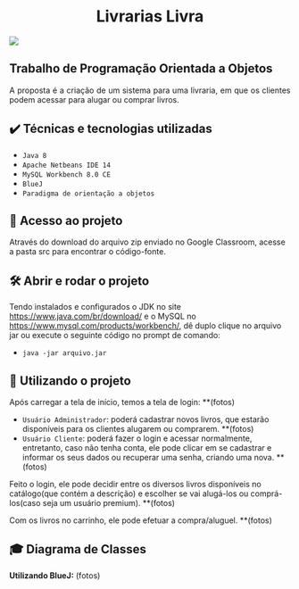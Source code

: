 
<h1 align="center"> Livrarias Livra </h1>
<p><img src="http://img.shields.io/static/v1?label=STATUS&message=EM%20DESENVOLVIMENTO&color=GREEN&style=for-the-badge"/></p>
<h2>Trabalho de Programação Orientada a Objetos</h2>

<p align="justify">
  A proposta é a criação de um sistema para uma livraria, em que os clientes podem acessar para alugar ou comprar livros.
</p>


## ✔️ Técnicas e tecnologias utilizadas

- ``Java 8``
- ``Apache Netbeans IDE 14``
- ``MySQL Workbench 8.0 CE``
- ``BlueJ``
- ``Paradigma de orientação a objetos``

## 📁 Acesso ao projeto
Através do download do arquivo zip enviado no Google Classroom, acesse a pasta src para encontrar o código-fonte.

## 🛠️ Abrir e rodar o projeto
Tendo instalados  e configurados o JDK no site https://www.java.com/br/download/ e o MySQL no https://www.mysql.com/products/workbench/, dê duplo clique no arquivo jar ou execute o seguinte código no prompt de comando:
- `java -jar arquivo.jar`


## :hammer: Utilizando o projeto
Após carregar a tela de início, temos a tela de login: **(fotos)
- `Usuário Administrador`: poderá cadastrar novos livros, que estarão disponíveis para os clientes alugarem ou comprarem. **(fotos)
- `Usuário Cliente`: poderá fazer o login e acessar normalmente, entretanto, caso não tenha conta, ele pode clicar em se cadastrar e informar os seus dados ou recuperar uma senha, criando uma nova. **(fotos)
<p>Feito o login, ele pode decidir entre os diversos livros disponíveis no catálogo(que contém a descrição) e escolher se vai alugá-los ou comprá-los(caso seja um usuário premium). **(fotos)</p>
<p>Com os livros no carrinho, ele pode efetuar a compra/aluguel. **(fotos)</p>

## :mortar_board: Diagrama de Classes
**Utilizando BlueJ:**
(fotos)
